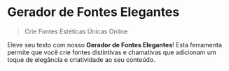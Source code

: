 # Gerador de Fontes Elegantes

> Crie Fontes Estéticas Únicas Online

Eleve seu texto com nosso **Gerador de Fontes Elegantes**! Esta ferramenta permite que você crie fontes distintivas e chamativas que adicionam um toque de elegância e criatividade ao seu conteúdo.